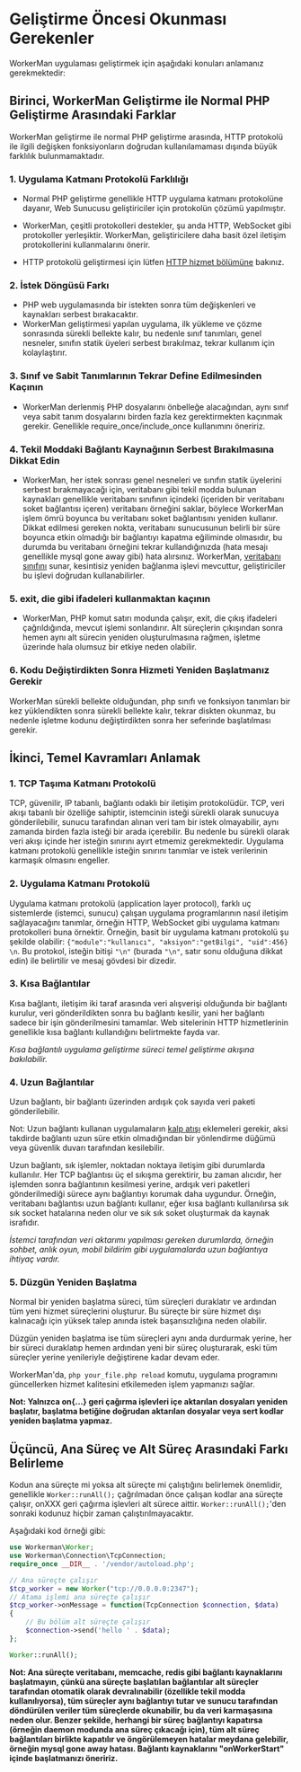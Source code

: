 # Geliştirme Öncesi Okunması Gerekenler

WorkerMan uygulaması geliştirmek için aşağıdaki konuları anlamanız gerekmektedir:

## Birinci, WorkerMan Geliştirme ile Normal PHP Geliştirme Arasındaki Farklar

WorkerMan geliştirme ile normal PHP geliştirme arasında, HTTP protokolü ile ilgili değişken fonksiyonların doğrudan kullanılamaması dışında büyük farklılık bulunmamaktadır.

### 1. Uygulama Katmanı Protokolü Farklılığı
* Normal PHP geliştirme genellikle HTTP uygulama katmanı protokolüne dayanır, Web Sunucusu geliştiriciler için protokolün çözümü yapılmıştır.
* WorkerMan, çeşitli protokolleri destekler, şu anda HTTP, WebSocket gibi protokoller yerleşiktir. WorkerMan, geliştiricilere daha basit özel iletişim protokollerini kullanmalarını önerir.

*  HTTP protokolü geliştirmesi için lütfen [HTTP hizmet bölümüne](../http/request.md) bakınız.

### 2. İstek Döngüsü Farkı
* PHP web uygulamasında bir istekten sonra tüm değişkenleri ve kaynakları serbest bırakacaktır.
* WorkerMan geliştirmesi yapılan uygulama, ilk yükleme ve çözme sonrasında sürekli bellekte kalır, bu nedenle sınıf tanımları, genel nesneler, sınıfın statik üyeleri serbest bırakılmaz, tekrar kullanım için kolaylaştırır.

### 3. Sınıf ve Sabit Tanımlarının Tekrar Define Edilmesinden Kaçının
* WorkerMan derlenmiş PHP dosyalarını önbelleğe alacağından, aynı sınıf veya sabit tanım dosyalarını birden fazla kez gerektirmekten kaçınmak gerekir. Genellikle require_once/include_once kullanımını öneririz.

### 4. Tekil Moddaki Bağlantı Kaynağının Serbest Bırakılmasına Dikkat Edin
* WorkerMan, her istek sonrası genel nesneleri ve sınıfın statik üyelerini serbest bırakmayacağı için, veritabanı gibi tekil modda bulunan kaynakları genellikle veritabanı sınıfının içindeki (içeriden bir veritabanı soket bağlantısı içeren) veritabanı örneğini saklar, böylece WorkerMan işlem ömrü boyunca bu veritabanı soket bağlantısını yeniden kullanır. Dikkat edilmesi gereken nokta, veritabanı sunucusunun belirli bir süre boyunca etkin olmadığı bir bağlantıyı kapatma eğiliminde olmasıdır, bu durumda bu veritabanı örneğini tekrar kullandığınızda (hata mesajı genellikle mysql gone away gibi) hata alırsınız. WorkerMan, [veritabanı sınıfını](../components/workerman-mysql.md) sunar, kesintisiz yeniden bağlanma işlevi mevcuttur, geliştiriciler bu işlevi doğrudan kullanabilirler.

### 5. exit, die gibi ifadeleri kullanmaktan kaçının
* WorkerMan, PHP komut satırı modunda çalışır, exit, die çıkış ifadeleri çağrıldığında, mevcut işlemi sonlandırır. Alt süreçlerin çıkışından sonra hemen aynı alt sürecin yeniden oluşturulmasına rağmen, işletme üzerinde hala olumsuz bir etkiye neden olabilir.

### 6. Kodu Değiştirdikten Sonra Hizmeti Yeniden Başlatmanız Gerekir
WorkerMan sürekli bellekte olduğundan, php sınıfı ve fonksiyon tanımları bir kez yüklendikten sonra sürekli bellekte kalır, tekrar diskten okunmaz, bu nedenle işletme kodunu değiştirdikten sonra her seferinde başlatılması gerekir.

## İkinci, Temel Kavramları Anlamak

### 1. TCP Taşıma Katmanı Protokolü
TCP, güvenilir, IP tabanlı, bağlantı odaklı bir iletişim protokolüdür. TCP, veri akışı tabanlı bir özelliğe sahiptir, istemcinin isteği sürekli olarak sunucuya gönderilebilir, sunucu tarafından alınan veri tam bir istek olmayabilir, aynı zamanda birden fazla isteği bir arada içerebilir. Bu nedenle bu sürekli olarak veri akışı içinde her isteğin sınırını ayırt etmemiz gerekmektedir. Uygulama katmanı protokolü genellikle isteğin sınırını tanımlar ve istek verilerinin karmaşık olmasını engeller.

### 2. Uygulama Katmanı Protokolü
Uygulama katmanı protokolü (application layer protocol), farklı uç sistemlerde (istemci, sunucu) çalışan uygulama programlarının nasıl iletişim sağlayacağını tanımlar, örneğin HTTP, WebSocket gibi uygulama katmanı protokolleri buna örnektir. Örneğin, basit bir uygulama katmanı protokolü şu şekilde olabilir: ```{"module":"kullanıcı", "aksiyon":"getBilgi", "uid":456} \n```. Bu protokol, isteğin bitişi ```"\n"``` (burada ```"\n"```, satır sonu olduğuna dikkat edin) ile belirtilir ve mesaj gövdesi bir dizedir.

### 3. Kısa Bağlantılar
Kısa bağlantı, iletişim iki taraf arasında veri alışverişi olduğunda bir bağlantı kurulur, veri gönderildikten sonra bu bağlantı kesilir, yani her bağlantı sadece bir işin gönderilmesini tamamlar. Web sitelerinin HTTP hizmetlerinin genellikle kısa bağlantı kullandığını belirtmekte fayda var.

*Kısa bağlantılı uygulama geliştirme süreci temel geliştirme akışına bakılabilir.*

### 4. Uzun Bağlantılar
Uzun bağlantı, bir bağlantı üzerinden ardışık çok sayıda veri paketi gönderilebilir.

Not: Uzun bağlantı kullanan uygulamaların [kalp atışı](../faq/heartbeat.md) eklemeleri gerekir, aksi takdirde bağlantı uzun süre etkin olmadığından bir yönlendirme düğümü veya güvenlik duvarı tarafından kesilebilir.

Uzun bağlantı, sık işlemler, noktadan noktaya iletişim gibi durumlarda kullanılır. Her TCP bağlantısı üç el sıkışma gerektirir, bu zaman alıcıdır, her işlemden sonra bağlantının kesilmesi yerine, ardışık veri paketleri gönderilmediği sürece aynı bağlantıyı korumak daha uygundur. Örneğin, veritabanı bağlantısı uzun bağlantı kullanır, eğer kısa bağlantı kullanılırsa sık sık socket hatalarına neden olur ve sık sık soket oluşturmak da kaynak israfıdır.

*İstemci tarafından veri aktarımı yapılması gereken durumlarda, örneğin sohbet, anlık oyun, mobil bildirim gibi uygulamalarda uzun bağlantıya ihtiyaç vardır.*

### 5. Düzgün Yeniden Başlatma
Normal bir yeniden başlatma süreci, tüm süreçleri duraklatır ve ardından tüm yeni hizmet süreçlerini oluşturur. Bu süreçte bir süre hizmet dışı kalınacağı için yüksek talep anında istek başarısızlığına neden olabilir.

Düzgün yeniden başlatma ise tüm süreçleri aynı anda durdurmak yerine, her bir süreci duraklatıp hemen ardından yeni bir süreç oluşturarak, eski tüm süreçler yerine yenileriyle değiştirene kadar devam eder.

WorkerMan'da, ```php your_file.php reload``` komutu, uygulama programını güncellerken hizmet kalitesini etkilemeden işlem yapmanızı sağlar.

**Not: Yalnızca on{...} geri çağırma işlevleri içe aktarılan dosyaları yeniden başlatır, başlatma betiğine doğrudan aktarılan dosyalar veya sert kodlar yeniden başlatma yapmaz.**

## Üçüncü, Ana Süreç ve Alt Süreç Arasındaki Farkı Belirleme
Kodun ana süreçte mi yoksa alt süreçte mi çalıştığını belirlemek önemlidir, genellikle ```Worker::runAll();``` çağrılmadan önce çalışan kodlar ana süreçte çalışır, onXXX geri çağırma işlevleri alt sürece aittir. ```Worker::runAll();```'den sonraki kodunuz hiçbir zaman çalıştırılmayacaktır.

Aşağıdaki kod örneği gibi:
```php
use Workerman\Worker;
use Workerman\Connection\TcpConnection;
require_once __DIR__ . '/vendor/autoload.php';

// Ana süreçte çalışır
$tcp_worker = new Worker("tcp://0.0.0.0:2347");
// Atama işlemi ana süreçte çalışır
$tcp_worker->onMessage = function(TcpConnection $connection, $data)
{
    // Bu bölüm alt süreçte çalışır
    $connection->send('hello ' . $data);
};

Worker::runAll();
```

**Not: Ana süreçte veritabanı, memcache, redis gibi bağlantı kaynaklarını başlatmayın, çünkü ana süreçte başlatılan bağlantılar alt süreçler tarafından otomatik olarak devralınabilir (özellikle tekil modda kullanılıyorsa), tüm süreçler aynı bağlantıyı tutar ve sunucu tarafından döndürülen veriler tüm süreçlerde okunabilir, bu da veri karmaşasına neden olur. Benzer şekilde, herhangi bir süreç bağlantıyı kapatırsa (örneğin daemon modunda ana süreç çıkacağı için), tüm alt süreç bağlantıları birlikte kapatılır ve öngörülemeyen hatalar meydana gelebilir, örneğin mysql gone away hatası. Bağlantı kaynaklarını "onWorkerStart" içinde başlatmanızı öneririz.**
